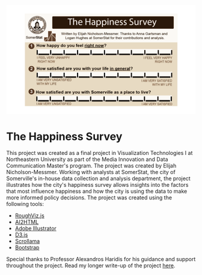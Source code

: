 ![Header Image](media/Survey-01.png)

# The Happiness Survey

This project was created as a final project in Visualization Technologies I at Northeastern University as part of the Media Innovation and Data Communication Master's program. The project was created by Elijah Nicholson-Messmer. Working with analysts at SomerStat, the city of Somerville's in-house data collection and analysis department, the project illustrates how the city's happiness survey allows insights into the factors that most influence happiness and how the city is using the data to make more informed policy decisions. The project was created using the following tools:

* [RoughViz.js](https://github.com/jwilber/roughViz)
* [AI2HTML](http://ai2html.org/)
* [Adobe Illustrator](https://www.adobe.com/products/illustrator.html)
* [D3.js](https://d3js.org/)
* [Scrollama](https://github.com/russellsamora/scrollama)
* [Bootstrap](http://getbootstrap.com/)

Special thanks to Professor Alexandros Haridis for his guidance and support throughout the project. Read my longer write-up of the project [here](homework/Final-Project/media/Visualization-Technologies-Final-Project-Writeup.pdf).
